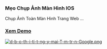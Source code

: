 ### Mẹo Chụp Ảnh Màn Hình IOS 

   Chụp Ảnh Toàn Màn Hình Trang Web ...
   
### [Xem Demo](test)

[![d-b-o-th-i-ti-t-ng-y-mai-T-m-tr-n-Google.png](https://i.postimg.cc/jdnwQKNt/d-b-o-th-i-ti-t-ng-y-mai-T-m-tr-n-Google.png)](https://postimg.cc/6ywptkYm)
